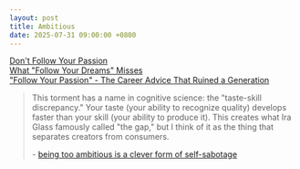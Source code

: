 ```yaml
---
layout: post
title: Ambitious
date: 2025-07-31 09:00:00 +0800
---
```

[Don't Follow Your Passion](https://www.youtube.com/watch?v=uaSqh4DiQSw)  
[What "Follow Your Dreams" Misses](https://www.youtube.com/watch?v=W3I3kAg2J7w)  
["Follow Your Passion" - The Career Advice That Ruined a Generation](https://thestillwandering.substack.com/p/follow-your-passion-the-career-advice)  

> This torment has a name in cognitive science: the "taste-skill discrepancy." Your taste (your ability to recognize quality) develops faster than your skill (your ability to produce it). This creates what Ira Glass famously called "the gap," but I think of it as the thing that separates creators from consumers.  
>
> \- [being too ambitious is a clever form of self-sabotage](https://maalvika.substack.com/p/being-too-ambitious-is-a-clever-form)

